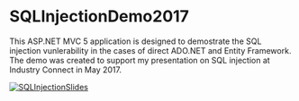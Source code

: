 # SQLInjectionDemo2017
This ASP.NET MVC 5 application is designed to demostrate the SQL injection vunlerability in the cases of direct ADO.NET and Entity Framework. The demo was created to support my presentation on SQL injection at Industry Connect in May 2017.

[![SQLInjectionSlides](https://lh5.googleusercontent.com/0Q6_2VqMNyI0Q9ljIgttSRKUQgA9HusZHm_RHPHauOUkHf9GNYbYImRCoLkqgArTQa36TEV27HVHCpE=w1366-h613-rw)](https://docs.google.com/presentation/d/141WIaPKYXoy06Zqf-ke79kvG-g6pJh035JGFAyWOq84/pub?start=false&loop=false&delayms=3000)
